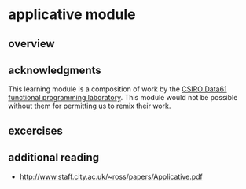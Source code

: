 # applicative module

## overview 

## acknowledgments

This learning module is a composition of work by the [CSIRO Data61 functional programming laboratory](https://github.com/data61/fp-course). This module would not be possible without them for permitting us to remix their work.

## excercises

## additional reading
*  http://www.staff.city.ac.uk/~ross/papers/Applicative.pdf
